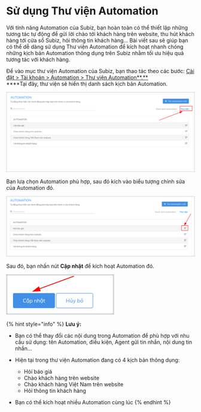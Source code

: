 # Sử dụng Thư viện Automation

Với tính năng Automation của Subiz, bạn hoàn toàn có thể thiết lập những tương tác tự động để gửi lời chào tới khách hàng trên website, thu hút khách hàng tới cửa sổ Subiz, hỏi thông tin khách hàng... Bài viết sau sẽ giúp bạn có thể dễ dàng sử dụng Thư viện Automation để kích hoạt nhanh chóng những kịch bản Automation thông dụng trên Subiz nhằm tối ưu hiệu quả tương tác với khách hàng.

Để vào mục thư viện Automation của Subiz, bạn thao tác theo các bước: [Cài đặt &gt; Tài khoản &gt; Automation &gt; Thư viện Automation**.**](https://app.subiz.com/settings/automation-list)  
****Tại đây, thư viện sẽ hiển thị danh sách kịch bản Automation.

![Th&#x1B0; vi&#x1EC7;n Automation](../../.gitbook/assets/thu-vien.png)

Bạn lưạ chọn Automation phù hợp, sau đó kích vào biểu tượng chỉnh sửa của Automation đó.

![L&#x1EF1;a ch&#x1ECD;n k&#x1ECB;ch b&#x1EA3;n Automation](../../.gitbook/assets/su-dung-automation.png)

Sau đó, bạn nhấn nút **Cập nhật** để kích hoạt Automation đó.

![K&#xED;ch ho&#x1EA1;t Automation](../../.gitbook/assets/cap-nhat.png)

{% hint style="info" %}
**Lưu ý:** 

* Bạn có thể thay đổi các nội dung trong Automation để phù hợp với nhu cầu sử dụng: tên Automation, điều kiện, Agent gửi tin nhắn, nội dung tin nhắn...
* Hiện tại trong thư viện Automation đang có 4 kịch bản thông dụng:

  - Hỏi báo giá  
  - Chào khách hàng trên website  
  - Chào khách hàng Việt Nam trên website  
  - Hỏi thông tin khách hàng

* Bạn có thể kích hoạt nhiều Automation cùng lúc
{% endhint %}



